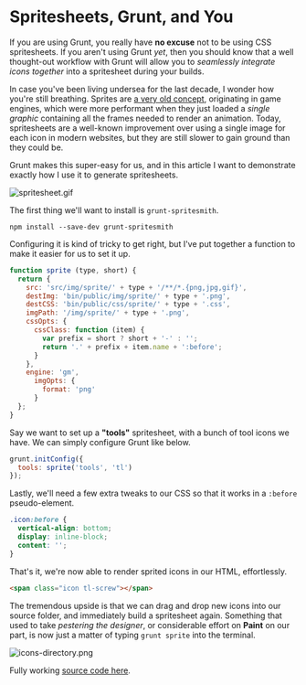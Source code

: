 # Spritesheets, Grunt, and You

If you are using Grunt, you really have **no excuse** not to be using CSS spritesheets. If you aren't using Grunt _yet_, then you should know that a well thought-out workflow with Grunt will allow you to _seamlessly integrate icons together_ into a spritesheet during your builds.

In case you've been living undersea for the last decade, I wonder how you're still breathing. Sprites are [a very old concept][1], originating in game engines, which were more performant when they just loaded a _single graphic_ containing all the frames needed to render an animation. Today, spritesheets are a well-known improvement over using a single image for each icon in modern websites, but they are still slower to gain ground than they could be.

Grunt makes this super-easy for us, and in this article I want to demonstrate exactly how I use it to generate spritesheets.

  [1]: http://en.wikipedia.org/wiki/Sprite_(computer_graphics) "History of Sprites in Wikipedia"

![spritesheet.gif][1]

The first thing we'll want to install is `grunt-spritesmith`.

```shell
npm install --save-dev grunt-spritesmith
```

Configuring it is kind of tricky to get right, but I've put together a function to make it easier for us to set it up.

```js
function sprite (type, short) {
  return {
    src: 'src/img/sprite/' + type + '/**/*.{png,jpg,gif}',
    destImg: 'bin/public/img/sprite/' + type + '.png',
    destCSS: 'bin/public/css/sprite/' + type + '.css',
    imgPath: '/img/sprite/' + type + '.png',
    cssOpts: {
      cssClass: function (item) {
        var prefix = short ? short + '-' : '';
        return '.' + prefix + item.name + ':before';
      }
    },
    engine: 'gm',
      imgOpts: {
        format: 'png'
      }
  };
}
```

Say we want to set up a **"tools"** spritesheet, with a bunch of tool icons we have. We can simply configure Grunt like below.

```js
grunt.initConfig({
  tools: sprite('tools', 'tl')
});
```

Lastly, we'll need a few extra tweaks to our CSS so that it works in a `:before` pseudo-element.

```css
.icon:before {
  vertical-align: bottom;
  display: inline-block;
  content: '';
}
```

That's it, we're now able to render sprited icons in our HTML, effortlessly.

```html
<span class="icon tl-screw"></span>
```

The tremendous upside is that we can drag and drop new icons into our source folder, and immediately build a spritesheet again. Something that used to take _pestering the designer_, or considerable effort on **Paint** on our part, is now just a matter of typing `grunt sprite` into the terminal.

![icons-directory.png][2]

Fully working [source code here](https://github.com/bevacqua/grunt-spriting-example "grunt-spriting-example on GitHub").

  [1]: http://i.imgur.com/1ud2mRR.gif "An spritesheet, used in Megaman"
  [2]: http://i.imgur.com/5pRLV9c.png "Just drag and drop!"